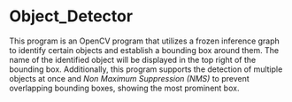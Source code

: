 ﻿# Object_Detector

This program is an OpenCV program that utilizes a frozen inference graph to identify certain objects and establish a bounding box around them. 
The name of the identified object will be displayed in the top right of the bounding box. Additionally, this program supports the detection of multiple objects at once and *Non Maximum Suppression (NMS)* to prevent overlapping bounding boxes, showing the most prominent box. 
